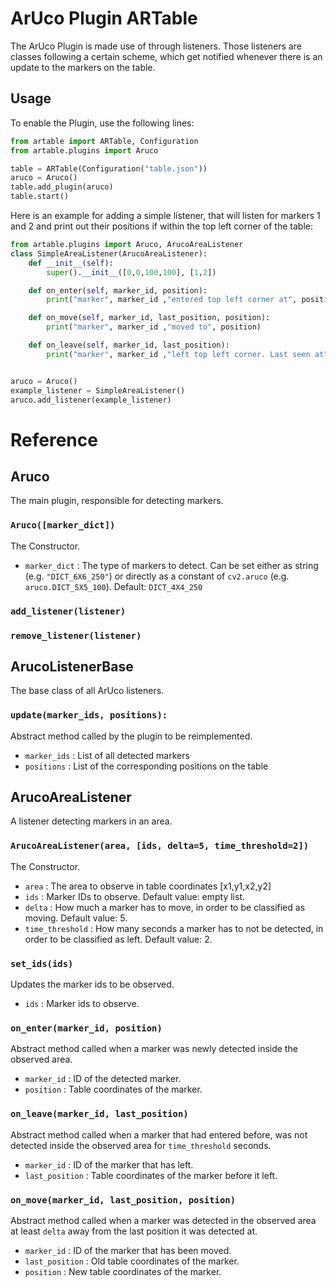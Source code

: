 # ArUco Plugin ARTable
The ArUco Plugin is made use of through listeners. Those listeners are classes following a certain scheme, 
which get notified whenever there is an update to the markers on the table.

## Usage
To enable the Plugin, use the following lines:
```python
from artable import ARTable, Configuration
from artable.plugins import Aruco

table = ARTable(Configuration("table.json"))
aruco = Aruco()
table.add_plugin(aruco)
table.start()
```

Here is an example for adding a simple listener, that will listen for markers 1 and 2 and print out
their positions if within the top left corner of the table:
```python
from artable.plugins import Aruco, ArucoAreaListener
class SimpleAreaListener(ArucoAreaListener):
    def __init__(self):
        super().__init__([0,0,100,100], [1,2])

    def on_enter(self, marker_id, position):
        print("marker", marker_id ,"entered top left corner at", position)

    def on_move(self, marker_id, last_position, position):
        print("marker", marker_id ,"moved to", position)

    def on_leave(self, marker_id, last_position):
        print("marker", marker_id ,"left top left corner. Last seen at", last_position)


aruco = Aruco()
example_listener = SimpleAreaListener()
aruco.add_listener(example_listener)
```

# Reference

## Aruco
The main plugin, responsible for detecting markers.
### `Aruco([marker_dict])`
The Constructor.
* `marker_dict` : The type of markers to detect. Can be set either as string (e.g. `"DICT_6X6_250"`) or directly as 
  a constant of `cv2.aruco` (e.g. `aruco.DICT_5X5_100`). Default: `DICT_4X4_250`
### `add_listener(listener)`
### `remove_listener(listener)`
## ArucoListenerBase
The base class of all ArUco listeners. 
### `update(marker_ids, positions):`
Abstract method called by the plugin to be reimplemented.
* `marker_ids` : List of all detected markers
* `positions` : List of the corresponding positions on the table
## ArucoAreaListener
A listener detecting markers in an area.
### `ArucoAreaListener(area, [ids, delta=5, time_threshold=2])`
The Constructor.
* `area` : The area to observe in table coordinates [x1,y1,x2,y2]
* `ids` : Marker IDs to observe. Default value: empty list.
* `delta` : How much a marker has to move, in order to be classified as moving.
  Default value: 5.
* `time_threshold` : How many seconds a marker has to not be detected, in order to be classified as left.
  Default value: 2.
### `set_ids(ids)`
Updates the marker ids to be observed.
* `ids` : Marker ids to observe.
### `on_enter(marker_id, position)`
Abstract method called when a marker was newly detected inside the observed area.
* `marker_id` : ID of the detected marker.
* `position` : Table coordinates of the marker.
### `on_leave(marker_id, last_position)`
Abstract method called when a marker that had entered before,
was not detected inside the observed area for `time_threshold` seconds.
* `marker_id` : ID of the marker that has left.
* `last_position` : Table coordinates of the marker before it left.
### `on_move(marker_id, last_position, position)`
Abstract method called when a marker was detected in the observed area
at least `delta` away from the last position it was detected at.
* `marker_id` : ID of the marker that has been moved.
* `last_position` : Old table coordinates of the marker.
* `position` : New table coordinates of the marker.
